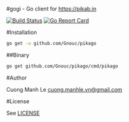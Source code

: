 #gogi - Go client for https://pikab.in

[![Build Status](https://travis-ci.org/Gnouc/pikago.svg?branch=master)](https://travis-ci.org/Gnouc/pikago)
[![Go Report Card](https://goreportcard.com/badge/github.com/Gnouc/pikago)](https://goreportcard.com/report/github.com/Gnouc/pikago)


#Installation
```sh
go get -u github.com/Gnouc/pikago
```

##Binary
```sh
go get github.com/Gnouc/pikago/cmd/pikago
```

#Author

Cuong Manh Le <cuong.manhle.vn@gmail.com>

#License

See [LICENSE](https://github.com/Gnouc/pikago/blob/master/LICENSE)
